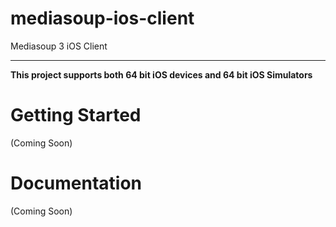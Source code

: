 # mediasoup-ios-client
Mediasoup 3 iOS Client

---

**This project supports both 64 bit iOS devices and 64 bit iOS Simulators**

# Getting Started

(Coming Soon)

# Documentation

(Coming Soon)
